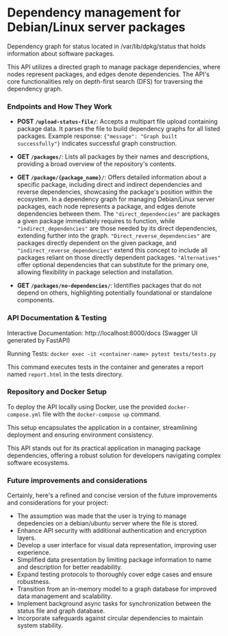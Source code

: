 # Dependency management for Debian/Linux server packages

Dependency graph for status located in
/var/lib/dpkg/status that holds information about software packages.

This API utilizes a directed graph to manage package dependencies, where nodes represent packages, and edges denote dependencies. The API's core functionalities rely on depth-first search (DFS) for traversing the dependency graph. 



### Endpoints and How They Work

- **POST `/upload-status-file/`**: Accepts a multipart file upload containing package data. It parses the file to build dependency graphs for all listed packages. Example response: `{"message": "Graph built successfully"}` indicates successful graph construction.
  
- **GET `/packages/`**: Lists all packages by their names and descriptions, providing a broad overview of the repository's contents.
  
- **GET `/package/{package_name}/`**: Offers detailed information about a specific package, including direct and indirect dependencies and reverse dependencies, showcasing the package's position within the ecosystem. In a dependency graph for managing Debian/Linux server packages, each node represents a package, and edges denote dependencies between them. The `"direct_dependencies"` are packages a given package immediately requires to function, while `"indirect_dependencies"` are those needed by its direct dependencies, extending further into the graph. `"Direct_reverse_dependencies"` are packages directly dependent on the given package, and `"indirect_reverse_dependencies"` extend this concept to include all packages reliant on those directly dependent packages. `"Alternatives"` offer optional dependencies that can substitute for the primary one, allowing flexibility in package selection and installation.
  
- **GET `/packages/no-dependencies/`**: Identifies packages that do not depend on others, highlighting potentially foundational or standalone components.


### API Documentation & Testing
Interactive Documentation: http://localhost:8000/docs (Swagger UI generated by FastAPI)


Running Tests:
`docker exec -it <container-name> pytest tests/tests.py`

This command executes tests in the container and generates a report named `report.html` in the tests directory.

### Repository and Docker Setup

To deploy the API locally using Docker, use the provided `docker-compose.yml` file with the `docker-compose up` command. 

This setup encapsulates the application in a container, streamlining deployment and ensuring environment consistency.

This API stands out for its practical application in managing package dependencies, offering a robust solution for developers navigating complex software ecosystems.


### Future improvements and considerations

Certainly, here's a refined and concise version of the future improvements and considerations for your project:

- The assumption was made that the user is trying to manage depedencies on a debian/ubuntu server where the file is stored. 
- Enhance API security with additional authentication and encryption layers.
- Develop a user interface for visual data representation, improving user experience.
- Simplified data presentation by limiting package information to name and description for better readability.
- Expand testing protocols to thoroughly cover edge cases and ensure robustness.
- Transition from an in-memory model to a graph database for improved data management and scalability.
- Implement background async tasks for synchronization between the status file and graph database.
- Incorporate safeguards against circular dependencies to maintain system stability.